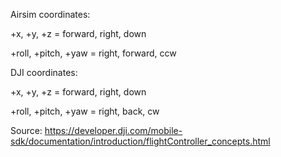 Airsim coordinates:

+x, +y, +z =
forward, right, down

+roll, +pitch, +yaw =
right, forward, ccw

DJI coordinates:

+x, +y, +z = 
forward, right, down

+roll, +pitch, +yaw = 
right, back, cw

Source:  https://developer.dji.com/mobile-sdk/documentation/introduction/flightController_concepts.html